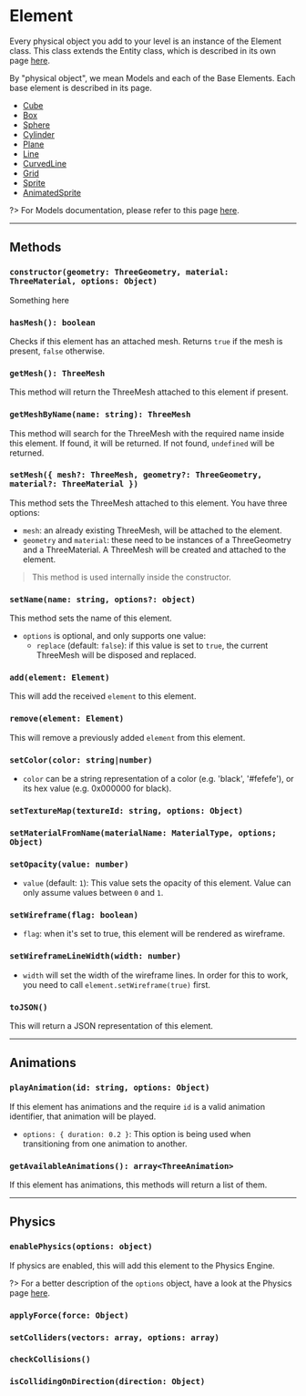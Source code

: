 # Element

Every physical object you add to your level is an instance of the Element class. This class extends the Entity class, which is described in its own page [here](/engine/advanced/core/entity.md).

By "physical object", we mean Models and each of the Base Elements. Each base element is described in its page.

- [Cube](/engine/advanced/core/base/cube.md)
- [Box](/engine/advanced/core/base/box.md)
- [Sphere](/engine/advanced/core/base/sphere.md)
- [Cylinder](/engine/advanced/core/base/cylinder.md)
- [Plane](/engine/advanced/core/base/plane.md)
- [Line](/engine/advanced/core/base/line.md)
- [CurvedLine](/engine/advanced/core/base/curvedline.md)
- [Grid](/engine/advanced/core/base/grid.md)
- [Sprite](/engine/advanced/core/base/sprite.md)
- [AnimatedSprite](/engine/advanced/core/base/animatedsprite.md)

?> For Models documentation, please refer to this page [here](/engine/advanced/assets/models.md).

---

## Methods

### `constructor(geometry: ThreeGeometry, material: ThreeMaterial, options: Object)`

Something here

### `hasMesh(): boolean`

Checks if this element has an attached mesh. Returns `true` if the mesh is present, `false` otherwise.

### `getMesh(): ThreeMesh`

This method will return the ThreeMesh attached to this element if present.

### `getMeshByName(name: string): ThreeMesh`

This method will search for the ThreeMesh with the required name inside this element. If found, it will be returned. If not found, `undefined` will be returned.

### `setMesh({ mesh?: ThreeMesh, geometry?: ThreeGeometry, material?: ThreeMaterial })`

This method sets the ThreeMesh attached to this element. You have three options:

- `mesh`: an already existing ThreeMesh, will be attached to the element.
- `geometry` and `material`: these need to be instances of a ThreeGeometry and a ThreeMaterial. A ThreeMesh will be created and attached to the element.

> This method is used internally inside the constructor.

### `setName(name: string, options?: object)`

This method sets the name of this element.

- `options` is optional, and only supports one value:
  - `replace` (default: `false`): if this value is set to `true`, the current ThreeMesh will be disposed and replaced.

### `add(element: Element)`

This will add the received `element` to this element.

### `remove(element: Element)`

This will remove a previously added `element` from this element.

### `setColor(color: string|number)`

- `color` can be a string representation of a color (e.g. 'black', '#fefefe'), or its hex value (e.g. 0x000000 for black).

### `setTextureMap(textureId: string, options: Object)`

### `setMaterialFromName(materialName: MaterialType, options; Object)`

### `setOpacity(value: number)`

- `value` (default: `1`): This value sets the opacity of this element. Value can only assume values between `0` and `1`.

### `setWireframe(flag: boolean)`

- `flag`: when it's set to true, this element will be rendered as wireframe.

### `setWireframeLineWidth(width: number)`

- `width` will set the width of the wireframe lines. In order for this to work, you need to call `element.setWireframe(true)` first.

### `toJSON()`

This will return a JSON representation of this element.

---

## Animations

### `playAnimation(id: string, options: Object)`

If this element has animations and the require `id` is a valid animation identifier, that animation will be played.

- `options: { duration: 0.2 }`: This option is being used when transitioning from one animation to another.

### `getAvailableAnimations(): array<ThreeAnimation>`

If this element has animations, this methods will return a list of them.

---

## Physics

### `enablePhysics(options: object)`

If physics are enabled, this will add this element to the Physics Engine.

?> For a better description of the `options` object, have a look at the Physics page [here](/engine/advanced/physics.md).

### `applyForce(force: Object)`

### `setColliders(vectors: array, options: array)`

### `checkCollisions()`

### `isCollidingOnDirection(direction: Object)`
